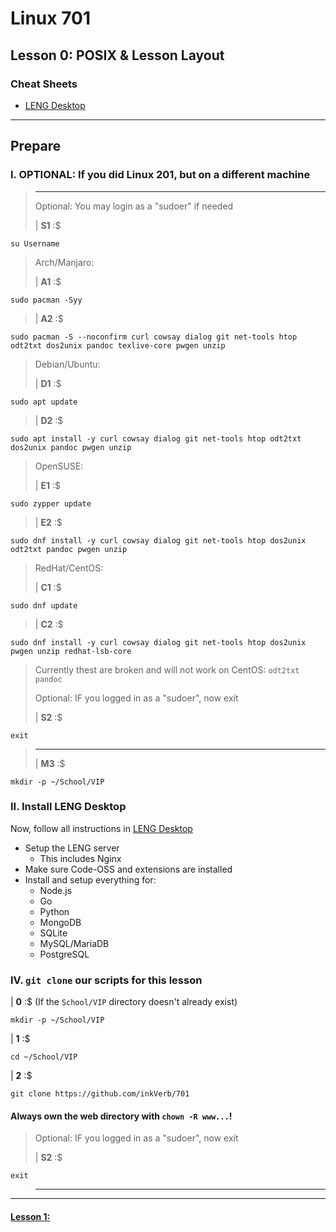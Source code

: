 # Linux 701
## Lesson 0: POSIX & Lesson Layout

### Cheat Sheets

- [LENG Desktop](https://github.com/inkVerb/vip/blob/master/Cheat-Sheets/LENG-Desktop.md)

___


## Prepare

### I. OPTIONAL: If you did Linux 201, but on a different machine
>
> ___
> Optional: You may login as a "sudoer" if needed
>
> | **S1** :$
>
```console
su Username
```
>
> Arch/Manjaro:
>
> | **A1** :$
>
```console
sudo pacman -Syy
```
>
> | **A2** :$
>
```console
sudo pacman -S --noconfirm curl cowsay dialog git net-tools htop odt2txt dos2unix pandoc texlive-core pwgen unzip
```
>
> Debian/Ubuntu:
>
> | **D1** :$
>
```console
sudo apt update
```
>
> | **D2** :$
>
```console
sudo apt install -y curl cowsay dialog git net-tools htop odt2txt dos2unix pandoc pwgen unzip
```
>
> OpenSUSE:
>
> | **E1** :$
>
```console
sudo zypper update
```
>
> | **E2** :$
>
```console
sudo dnf install -y curl cowsay dialog git net-tools htop dos2unix odt2txt pandoc pwgen unzip
```
>
> RedHat/CentOS:
>
> | **C1** :$

```console
sudo dnf update
```
>
> | **C2** :$
>
```console
sudo dnf install -y curl cowsay dialog git net-tools htop dos2unix pwgen unzip redhat-lsb-core
```
> Currently thest are broken and will not work on CentOS: `odt2txt pandoc`
>
>
> Optional: IF you logged in as a "sudoer", now exit
>
> | **S2** :$
>
```console
exit
```
> ___
>
> | **M3** :$
>
```console
mkdir -p ~/School/VIP
```
>

### II. Install LENG Desktop

Now, follow all instructions in [LENG Desktop](https://github.com/inkVerb/vip/blob/master/Cheat-Sheets/LENG-Desktop.md)
- Setup the LENG server
  - This includes Nginx
- Make sure Code-OSS and extensions are installed
- Install and setup everything for:
  - Node.js
  - Go
  - Python
  - MongoDB
  - SQLite
  - MySQL/MariaDB
  - PostgreSQL

### IV. `git clone` our scripts for this lesson

| **0** :$ (If the `School/VIP` directory doesn't already exist)

```console
mkdir -p ~/School/VIP
```

| **1** :$

```console
cd ~/School/VIP
```

| **2** :$

```console
git clone https://github.com/inkVerb/701
```

#### Always own the web directory with `chown -R www...`!

>
> Optional: IF you logged in as a "sudoer", now exit
>
> | **S2** :$

```console
exit
```
> ___
>




___

#### [Lesson 1: ](https://github.com/inkVerb/vip/blob/master/701/Lesson-01.md)
